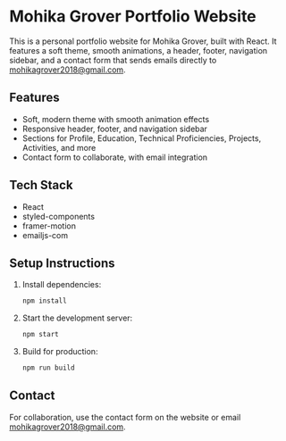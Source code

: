 # Mohika Grover Portfolio Website

This is a personal portfolio website for Mohika Grover, built with React. It features a soft theme, smooth animations, a header, footer, navigation sidebar, and a contact form that sends emails directly to mohikagrover2018@gmail.com.

## Features
- Soft, modern theme with smooth animation effects
- Responsive header, footer, and navigation sidebar
- Sections for Profile, Education, Technical Proficiencies, Projects, Activities, and more
- Contact form to collaborate, with email integration

## Tech Stack
- React
- styled-components
- framer-motion
- emailjs-com

## Setup Instructions
1. Install dependencies:
   ```bash
   npm install
   ```
2. Start the development server:
   ```bash
   npm start
   ```
3. Build for production:
   ```bash
   npm run build
   ```

## Contact
For collaboration, use the contact form on the website or email mohikagrover2018@gmail.com. 